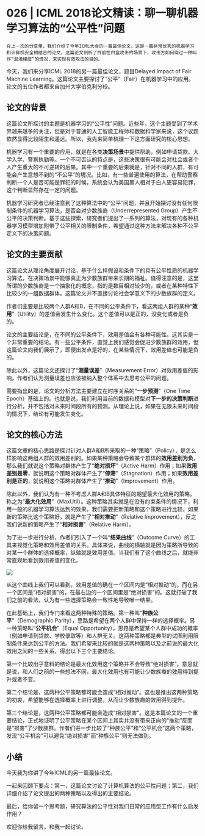 # 026 | ICML 2018论文精读：聊一聊机器学习算法的“公平性”问题

    在上一次的分享里，我们介绍了今年ICML大会的一篇最佳论文，这是一篇非常优秀的机器学习和计算机安全相结合的论文。这篇论文剖析了目前在白盒攻击的场景下，攻击方如何绕过一种叫作“混淆梯度”的情况，来实现有效攻击的目的。

今天，我们来分享ICML 2018的另一篇最佳论文，题目Delayed Impact of Fair Machine Learning。这篇论文主要探讨了“公平”（Fair）在机器学习中的应用。论文的五位作者都来自加州大学伯克利分校。

## 论文的背景

这篇论文所探讨的主题是机器学习的“公平性”问题。近些年，这个主题受到了学术界越来越多的关注，但是对于普通的人工智能工程师和数据科学家来说，这个议题依然显得比较陌生和遥远。所以，我先来简单梳理一下这方面研究的核心思想。

机器学习有一个重要的应用，就是在各类**决策场景**中提供帮助，例如申请贷款、大学入学、警察执勤等。一个不可否认的特点是，这些决策很有可能会对社会或者个人产生重大的不可逆转的后果。其中一个重要的后果就是，针对不同的人群，有可能会产生意想不到的“不公平”的境况。比如，有一些普遍使用的算法，在帮助警察判断一个人是否可能是罪犯的时候，系统会认为美国黑人相对于白人更容易犯罪，这个判断显然存在一定的问题。

机器学习研究者已经注意到了这种算法中的“公平”问题，并且开始探讨没有任何限制条件的机器学习算法，是否会对少数族裔（Underrepresented Group）产生不公平的决策判断。基于这些探索，研究者们提出了一系列的算法，对现有的各种机器学习模型增加附带了公平相关的限制条件，希望通过这种方法来解决各种不公平定义下的决策问题。

## 论文的主要贡献

这篇论文从理论角度展开讨论，基于什么样假设和条件下的具有公平性质的机器学习算法，在决策场景中能够真正为少数族群带来长期的福祉。值得注意的是，这里所谓的少数族裔是一个抽象化的概念，指的是数目相对较少的，或者在某种特性下比较少的一组数据群体。这篇论文并不直接讨论社会学意义下的少数族群的定义。

作者们主要是比较两个人群A和B，在不同的公平条件下，看这两组人群的某种“**效用**”（Utility）的差值会发生什么变化。这个差值可以是正的，没变化或者是负的。

论文的主要结论是，在不同的公平条件下，效用差值会有各种可能性。这其实是一个非常重要的结论。有一些公平条件，直觉上我们感觉会促进少数族群的效用，但这篇论文向我们展示了，即便出发点是好的，在某些情况下，效用差值也可能是负的。

除此以外，这篇论文还探讨了“**测量误差**”（Measurement Error）对效用差值的影响。作者们认为测量误差也应该被纳入整个体系中去思考公平的问题。

需要指出的是，论文的分析方法主要建立在时序关系的“**一步预测**”（One Time Epoch）基础上的。也就是说，我们利用当前的数据和模型对**下一步的决策判断**进行分析，并不包括对未来时间段所有的预测。从理论上说，如果在无限未来时间段的情况下，结论有可能发生变化。

## 论文的核心方法

这篇文章的核心思路是探讨针对人群A和B所采取的一种“策略”（Policy），是怎么样影响这两组人群的效用差别的。如果某种策略会导致某个群体的**效用差别为负**，那么我们就说这个策略对群体产生了“**绝对损坏**”（Active Harm）作用；如果**效用差别是零**，就说明这个策略对群体产生了“**停滞**”（Stagnation）作用；如果**效用差别是正的**，就说明这个策略对群体产生了“**推动**”（Improvement）作用。

除此以外，我们认为有一种不考虑人群A和B具体特征的期望最大化效用的策略，称之为“**最大化效用**”（MaxUtil）。这种策略其实就是在没有约束条件的情况下，利用一般的机器学习算法达到的效果。我们需要把新策略和这个策略进行比较，如果新的策略比这个策略好，就是产生了“**相对推动**”（Relative Improvement），反之我们说新的策略产生了“**相对损害**”（Relative Harm）。

为了进一步进行分析，作者们引入了一个叫“**结果曲线**”（Outcome Curve）的工具来视觉化策略和效用差值的关系。具体来说，曲线的横轴就是因为策略所导致的对某一个群体的选择概率，纵轴就是效用差值。当我们有了这个曲线之后，就能非常直观地看到效用差值的变化。

![](https://static001.geekbang.org/resource/image/98/ab/98a16f6db74ef6470792ef6cd618c6ab.png)

从这个曲线上我们可以看到，效用差值的确在一个区间内是“相对推动”的，而在另一个区间是“相对损害”的，在最右边的一个区间里是“绝对损害”的。这就打破了我们之前的看法，认为有一些选择策略会一致性地导致唯一结果。

在此基础上，我们专门来看这两种特殊的策略。第一种叫“**种族公平**”（Demographic Parity），思路是希望在两个人群中保持一样的选择概率。另一种策略叫“**公平机会**”（Equal Opportunity），思路是希望某个人群中成功的概率（例如申请到贷款、学校录取等）和人群无关。这两种策略都是典型的试图利用限制条件来达到公平的方法。我们希望来比较的就是这两种策略以及之前说的最大化效用之间的一些关系，得出以下三个主要结论。

第一个比较出乎意料的结论是最大化效用这个策略并不会导致“绝对损害”。意思就是说，和人们之前的一些想法不同，最大化效用也有可能让少数族裔的效用得到提升或者不变。

第二个结论是，这两种公平策略都可能会造成“相对推动”。这也是推出这两种策略的初衷，希望能够在选择概率上进行调整，从而让少数族裔的效用得到提升。

第三个结论是，这两种公平策略都可能会造成“相对损害”。这是本篇论文的一个重要结论，正式地证明了公平策略在某个区间上其实并没有带来正向的“推动”反而是“损害”了少数族群。作者们进一步比较了“种族公平”和“公平机会”这两个策略，发现“公平机会”可以避免“绝对损害”而“种族公平”则无法做到。

## 小结

今天我为你讲了今年ICML的另一篇最佳论文。

一起来回顾下要点：第一，这篇论文讨论了计算机算法的公平性问题；第二，我们详细介绍了论文提出的两种策略以及得出的主要结论。

最后，给你留一个思考题，研究算法的公平性对我们日常的应用型工作有什么启发作用？

欢迎你给我留言，和我一起讨论。
    